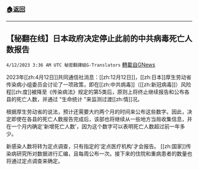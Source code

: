 ###  [:house:返回](README.md)
---


## 【秘翻在线】日本政府决定停止此前的中共病毒死亡人数报告
`4/12/2023 3:36 AM UTC 秘密翻譯組G-Translators` [轉載自GNews](https://gnews.org/articles/1086548)

         

2023年[[zh:4月12日]]共同通信社消息：[[zh:12月12日]]，[[zh:日本]]厚生劳动省传染病小组委员会讨论了一项政策，即在[[zh:中共病毒]]（[[zh:新冠病毒]]）风险程[[zh:度]]被降至《传染病法》规定的第5类后，原则上将终止继续报告和公布各县的死亡人数，并通过 "生命统计 "来监测过渡[[zh:情]]况。

根据厚生劳动省的说法，预计还需要大约两个月的时间来公布这些数字。因此，决定即使在各县的死亡人数报告完成后，该部也将继续从一些地方当局收集信息，并在一个月内确定'新增死亡人数'，因为这个数字可以表明死亡人数超过前一年多少。

新感染人数将转为定点调查，只有指定的'定点医疗机构'才会报告。 [[zh:国家]]传染病研究所对数据进行汇编，且每周公布一次。接下来的住院和重病患者的数量也将通过定点调查来确定。
